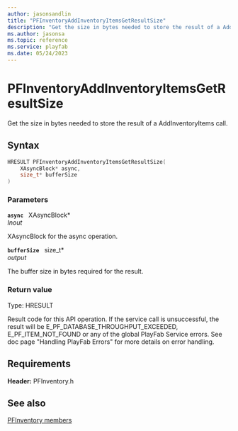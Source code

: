 ```yaml
---
author: jasonsandlin
title: "PFInventoryAddInventoryItemsGetResultSize"
description: "Get the size in bytes needed to store the result of a AddInventoryItems call."
ms.author: jasonsa
ms.topic: reference
ms.service: playfab
ms.date: 05/24/2023
---
```


# PFInventoryAddInventoryItemsGetResultSize  

Get the size in bytes needed to store the result of a AddInventoryItems call.  

## Syntax  
  
```cpp
HRESULT PFInventoryAddInventoryItemsGetResultSize(  
    XAsyncBlock* async,  
    size_t* bufferSize  
)  
```  
  
### Parameters  
  
**`async`** &nbsp; XAsyncBlock*  
*_Inout_*  
  
XAsyncBlock for the async operation.  
  
**`bufferSize`** &nbsp; size_t*  
*output*  
  
The buffer size in bytes required for the result.  
  
  
### Return value
Type: HRESULT
  
Result code for this API operation. If the service call is unsuccessful, the result will be E_PF_DATABASE_THROUGHPUT_EXCEEDED, E_PF_ITEM_NOT_FOUND or any of the global PlayFab Service errors. See doc page "Handling PlayFab Errors" for more details on error handling.
  
  
## Requirements  
  
**Header:** PFInventory.h
  
## See also  
[PFInventory members](../pfinventory_members.md)  

  
  
